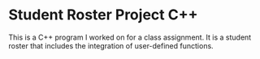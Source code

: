 # Student Roster Project C++

This is a C++ program I worked on for a class assignment. It is a student roster that includes the integration of user-defined functions.


